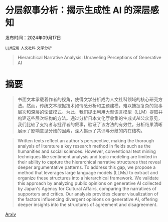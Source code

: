 # 分层叙事分析：揭示生成性 AI 的深层感知

发布时间：2024年09月17日

`LLM应用` `人文社科` `文学分析`

> Hierarchical Narrative Analysis: Unraveling Perceptions of Generative AI

# 摘要

> 书面文本承载着作者的视角，使得文学分析成为人文社科领域的核心研究方法。然而，传统文本挖掘技术如情感分析和主题建模，难以捕捉复杂的叙事层次和深层的论证模式。为此，我们提出利用大型语言模型（LLM）提取并构建这些层次结构的方法。通过分析日本文化厅收集的生成式AI公众意见，我们比较了支持者与批评者的叙事，验证了该方法的有效性。分析结果清晰展示了影响意见分歧的因素，深入揭示了共识与分歧的内在结构。

> Written texts reflect an author's perspective, making the thorough analysis of literature a key research method in fields such as the humanities and social sciences. However, conventional text mining techniques like sentiment analysis and topic modeling are limited in their ability to capture the hierarchical narrative structures that reveal deeper argumentative patterns. To address this gap, we propose a method that leverages large language models (LLMs) to extract and organize these structures into a hierarchical framework. We validate this approach by analyzing public opinions on generative AI collected by Japan's Agency for Cultural Affairs, comparing the narratives of supporters and critics. Our analysis provides clearer visualization of the factors influencing divergent opinions on generative AI, offering deeper insights into the structures of agreement and disagreement.

[Arxiv](https://arxiv.org/abs/2409.11032)